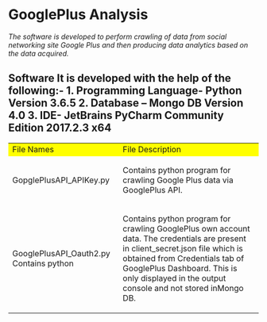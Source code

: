<h1 bgcolor='grey'> GooglePlus Analysis</h1>
<p><i>The software is developed to perform crawling of data from social networking site  Google Plus and then producing data analytics based on the data acquired.</i></p>
<h2>Software
It is developed with the help of the following:-
1. Programming Language- Python Version 3.6.5
2. Database – Mongo DB Version 4.0
3. IDE- JetBrains PyCharm Community Edition 2017.2.3 x64
</h2>
<table> 
  <tr>
    <td bgcolor="yellow"> File Names</td>
    <td bgcolor='yellow'> File Description</td>
  </tr>
  <tr>
    <td >GopglePlusAPI_APIKey.py </td>
    <td ><p>Contains python program for crawling Google Plus data via GooglePlus API. </p></td>
  </tr>
  <tr>
    <td >GooglePlusAPI_Oauth2.py Contains python </td>
    <td ><p>Contains python program for crawling GooglePlus own account data. The credentials are present in client_secret.json file which is obtained from Credentials tab of GooglePlus Dashboard. This is only displayed in the output console and not stored inMongo DB. </p></td>
  </tr>
</table>
